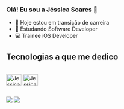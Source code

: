 ### Olá! Eu sou a Jéssica Soares 👋

- 🔭 Hoje estou em transição de carreira
- 🌱 Estudando Software Developer
- 💻 Trainee iOS Developer

## Tecnologias a que me dedico

  <div style="display: inline_block"><br>
  <img align="center" alt="Jessica-Swift" height="30" width="40" src="https://cdn.jsdelivr.net/gh/devicons/devicon/icons/swift/swift-original.svg" />
  <img align="center" alt="Jessica-Xcode" height="30" width="40" src="https://cdn.jsdelivr.net/gh/devicons/devicon/icons/xcode/xcode-original.svg" />          
</div>
  
  ##
 
<div> 
  <a href = "mailto:jess.lopes.soares@gmail.com"><img src="https://img.shields.io/badge/-Gmail-%23333?style=for-the-badge&logo=gmail&logoColor=white" target="_blank"></a>
  <a href="https://www.linkedin.com/in/jessicalpsoares/" target="_blank"><img src="https://img.shields.io/badge/-LinkedIn-%230077B5?style=for-the-badge&logo=linkedin&logoColor=white" target="_blank"></a>   
</div>
 

